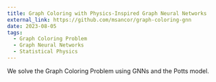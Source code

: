 ```yaml
---
title: Graph Coloring with Physics-Inspired Graph Neural Networks
external_link: https://github.com/msancor/graph-coloring-gnn
date: 2023-08-05
tags:
  - Graph Coloring Problem
  - Graph Neural Networks
  - Statistical Physics
---
```


We solve the Graph Coloring Problem using GNNs and the Potts model.

<!--more-->
